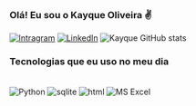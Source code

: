 ### Olá! Eu sou o Kayque Oliveira ✌️


[![Intragram](https://img.shields.io/badge/Instagram-E4405F?style=for-the-badge&logo=instagram&logoColor=white)](https://instragram.com/_kayque2k)
[![LinkedIn](https://img.shields.io/badge/LinkedIn-0077B5?style=for-the-badge&logo=linkedin&logoColor=white)](https://www.linkedin.com/in/kayque-oliveira-567241238/)
![Kayque GitHub stats](https://github-readme-stats.vercel.app/api?username=Kayque2004&show_icons=true&theme=dracula)

### Tecnologias que eu uso no meu dia

<div style="display: inline_block"><br/>
    <img align="center" alt="Python" src="https://img.shields.io/badge/Python-3776AB?style=for-the-badge&logo=python&logoColor=white">
    <img align="center" alt="sqlite" src="https://img.shields.io/badge/SQLite-07405E?style=for-the-badge&logo=sqlite&logoColor=white">
    <img align="center" alt="html" src="https://img.shields.io/badge/HTML-239120?style=for-the-badge&logo=html5&logoColor=white">
    <img align="center" alt="MS Excel" src="https://img.shields.io/badge/Microsoft_Excel-217346?style=for-the-badge&logo=microsoft-excel&logoColor=white">
</div>
